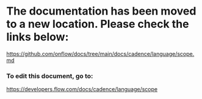# The documentation has been moved to a new location. Please check the links below:

https://github.com/onflow/docs/tree/main/docs/cadence/language/scope.md

### To edit this document, go to:

https://developers.flow.com/docs/cadence/language/scope

